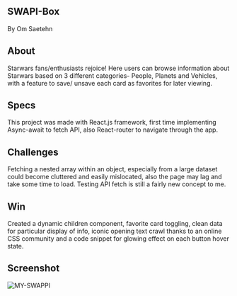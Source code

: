 ## SWAPI-Box
By Om Saetehn

## About
Starwars fans/enthusiasts rejoice! Here users can browse information about Starwars based on 3 different categories- People, Planets and Vehicles, with a feature to save/ unsave each card as favorites for later viewing.

## Specs
This project was made with React.js framework, first time implementing Async-await to fetch API, also React-router to navigate through the app.

## Challenges
Fetching a nested array within an object, especially from a large dataset could become cluttered and easily mislocated, also the page may lag and take some time to load. Testing API fetch is still a fairly new concept to me.

## Win
Created a dynamic children component, favorite card toggling, clean data for particular display of info, iconic opening text crawl thanks to an online CSS community and a code snippet for glowing effect on each button hover state. 

## Screenshot
![MY-SWAPPI](https://github.com/chunktooth/swapi-box/blob/master/src/images/swapi-box-screenshot.png)
